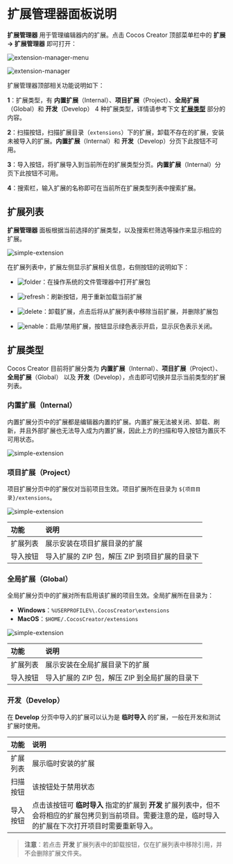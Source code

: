 # 扩展管理器面板说明

**扩展管理器** 用于管理编辑器内的扩展。点击 Cocos Creator 顶部菜单栏中的 **扩展 -> 扩展管理器** 即可打开：

![extension-manager-menu](./image/extension-manager-menu.png)

![extension-manager](./image/extension-manager.png)

扩展管理器顶部相关功能说明如下：

**1**：扩展类型，有 **内置扩展**（Internal）、**项目扩展**（Project）、**全局扩展**（Global）和 **开发**（Develop） 4 种扩展类型，详情请参考下文 [**扩展类型**](#%E6%89%A9%E5%B1%95%E7%B1%BB%E5%9E%8B) 部分的内容。

**2**：扫描按钮，扫描扩展目录（`extensions`）下的扩展，卸载不存在的扩展，安装未被导入的扩展。**内置扩展**（Internal）和 **开发**（Develop）分页下此按钮不可用。

**3**：导入按钮，将扩展导入到当前所在的扩展类型分页。**内置扩展**（Internal）分页下此按钮不可用。

**4**：搜索栏，输入扩展的名称即可在当前所在扩展类型列表中搜索扩展。

## 扩展列表

**扩展管理器** 面板根据当前选择的扩展类型，以及搜索栏筛选等操作来显示相应的扩展。

![simple-extension](./image/extension-list.png)

在扩展列表中，扩展左侧显示扩展相关信息，右侧按钮的说明如下：

- ![folder](first/folder.png)：在操作系统的文件管理器中打开扩展包

- ![refresh](first/refresh.png)：刷新按钮，用于重新加载当前扩展

- ![delete](first/delete.png)：卸载扩展，点击后将从扩展列表中移除当前扩展，并删除扩展包

- ![enable](first/enable.png)：启用/禁用扩展，按钮显示绿色表示开启，显示灰色表示关闭。

## 扩展类型

Cocos Creator 目前将扩展分类为 **内置扩展**（Internal）、**项目扩展**（Project）、**全局扩展**（Global） 以及 **开发**（Develop），点击即可切换并显示当前类型的扩展列表。

### 内置扩展（Internal）

内置扩展分页中的扩展都是编辑器内置的扩展。内置扩展无法被关闭、卸载、刷新，并且外部扩展也无法导入成为内置扩展，因此上方的扫描和导入按钮为置灰不可用状态。

![simple-extension](./image/extension-internal.png)

### 项目扩展（Project）

项目扩展分页中的扩展仅对当前项目生效。项目扩展所在目录为 `${项目目录}/extensions`。

![simple-extension](./image/extension-project.png)

| 功能             | 说明         |
| :--------------- | :---------- |
| 扩展列表         | 展示安装在项目扩展目录的扩展                   |
| 导入按钮         | 导入扩展的 ZIP 包，解压 ZIP 到项目扩展的目录下 |

### 全局扩展（Global）

全局扩展分页中的扩展对所有启用该扩展的项目生效。全局扩展所在目录为：

- **Windows**：`%USERPROFILE%\.CocosCreator\extensions`
- **MacOS**：`$HOME/.CocosCreator/extensions`

![simple-extension](./image/extension-global.png)

| 功能        | 说明         |
| :--------- | :----------- |
| 扩展列表    | 展示安装在全局扩展目录下的扩展                 |
| 导入按钮    | 导入扩展的 ZIP 包，解压 ZIP 到全局扩展的目录下  |

### 开发（Develop）

在 **Develop** 分页中导入的扩展可以认为是 **临时导入** 的扩展，一般在开发和测试扩展时使用。

| 功能     | 说明      |
| :------ | :-------- |
| 扩展列表 | 展示临时安装的扩展                             |
| 扫描按钮 | 该按钮处于禁用状态                             |
| 导入按钮 | 点击该按钮可 **临时导入** 指定的扩展到 **开发** 扩展列表中，但不会将相应的扩展包拷贝到当前项目。需要注意的是，临时导入的扩展在下次打开项目时需要重新导入。|

> **注意**：若点击 **开发** 扩展列表中的卸载按钮，仅在扩展列表中移除引用，并不会删除扩展文件夹。
